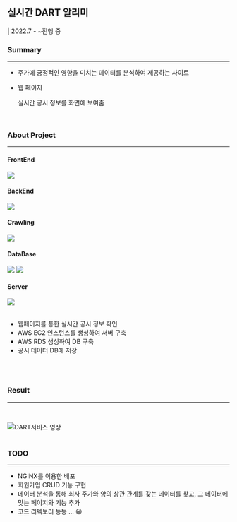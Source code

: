 ## 실시간 DART 알리미
| 2022.7 - ~진행 중 


### Summary
---
- 주가에 긍정적인 영향을 미치는 데이터를 분석하여 제공하는 사이트

- 웹 페이지 
  
  실시간 공시 정보를 화면에 보여줌
</br>

### About Project
---


#### FrontEnd
<img src="https://img.shields.io/badge/Javascript-FFCA28?style=flat-square&logo=javascript&logoColor=white"/>

#### BackEnd
<img src="https://img.shields.io/badge/Javascript-FFCA28?style=flat-square&logo=javascript&logoColor=white"/>

#### Crawling
<img src="https://img.shields.io/badge/Python-3776AB?style=flat-square&logo=python&logoColor=white"/> 

#### DataBase
<img src="https://img.shields.io/badge/MySQL-4479A1?style=flat-square&logo=mysql&logoColor=white"/>

<img src="https://img.shields.io/badge/AWS RDS-527FFF?style=flat-square&logo=amazon rds&logoColor=white"/>  

#### Server
<img src="https://img.shields.io/badge/AWS EC2-232F3E?style=flat-square&logo=amazon ec2&logoColor=white"/> 



</br>
</br>

- 웹페이지를 통한 실시간 공시 정보 확인 
- AWS EC2 인스턴스를 생성하여 서버 구축
- AWS RDS 생성하여 DB 구축 
- 공시 데이터 DB에 저장
</br>
</br>




###  Result
---
</br>

![DART서비스 영상](https://user-images.githubusercontent.com/104895119/191154337-1d6acd99-a9c2-420b-bf34-38e6294235b5.gif)
</br>
</br>

### TODO
---

- NGINX를 이용한 배포 
- 회원가입 CRUD 기능 구현
- 데이터 분석을 통해 회사 주가와 양의 상관 관계를 갖는 데이터를 찾고, 그 데이터에 맞는 페이지와 기능 추가
- 코드 리펙토리 등등 ... 😀

 
  
